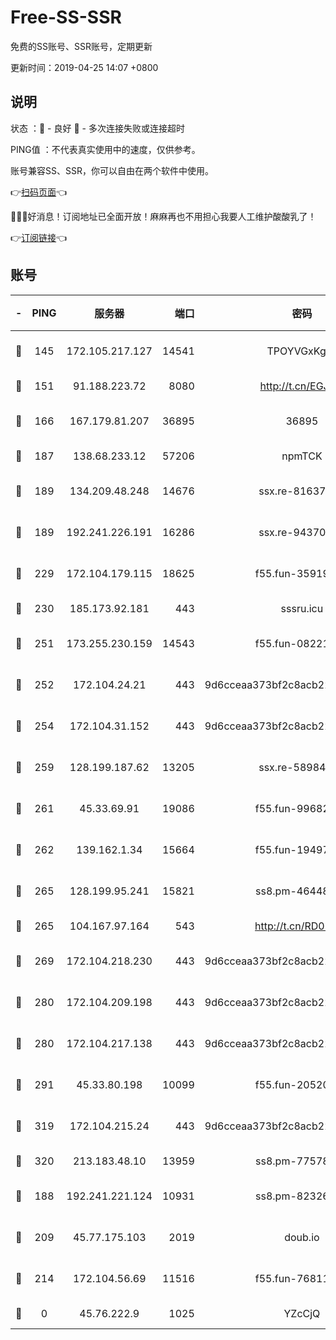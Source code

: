 # Free-SS-SSR

免费的SS账号、SSR账号，定期更新

更新时间：2019-04-25 14:07 +0800

## 说明

状态     ：🙂 - 良好 🙁 - 多次连接失败或连接超时

PING值   ：不代表真实使用中的速度，仅供参考。

账号兼容SS、SSR，你可以自由在两个软件中使用。

👉[扫码页面](https://liesauer.github.io/Free-SS-SSR/)👈

🎉🎉🎉好消息！订阅地址已全面开放！麻麻再也不用担心我要人工维护酸酸乳了！

👉[订阅链接](https://www.liesauer.net/yogurt/subscribe?ACCESS_TOKEN=DAYxR3mMaZAsaqUb)👈

## 账号

|-|PING|服务器|端口|密码|加密方式|区域|
|:----:|:----:|:-----:|-----:|:----:|:----:|:----:|
|🙂|145|172.105.217.127|14541|TPOYVGxKglpi|aes-256-cfb|JP|
|🙂|151|91.188.223.72|8080|http://t.cn/EGJIyrl|rc4-md5|RU|
|🙂|166|167.179.81.207|36895|36895|aes-256-cfb|JP|
|🙂|187|138.68.233.12|57206|npmTCK|rc4-md5|US|
|🙂|189|134.209.48.248|14676|ssx.re-81637281|aes-256-cfb|US|
|🙂|189|192.241.226.191|16286|ssx.re-94370823|aes-256-cfb|US|
|🙂|229|172.104.179.115|18625|f55.fun-35919229|aes-256-cfb|SG|
|🙂|230|185.173.92.181|443|sssru.icu|rc4-md5|RU|
|🙂|251|173.255.230.159|14543|f55.fun-08221681|aes-256-cfb|US|
|🙂|252|172.104.24.21|443|9d6cceaa373bf2c8acb22e60b6a58be6|aes-256-cfb|US|
|🙂|254|172.104.31.152|443|9d6cceaa373bf2c8acb22e60b6a58be6|aes-256-cfb|US|
|🙂|259|128.199.187.62|13205|ssx.re-58984810|aes-256-cfb|SG|
|🙂|261|45.33.69.91|19086|f55.fun-99682358|aes-256-cfb|US|
|🙂|262|139.162.1.34|15664|f55.fun-19497646|aes-256-cfb|SG|
|🙂|265|128.199.95.241|15821|ss8.pm-46448120|aes-256-cfb|SG|
|🙂|265|104.167.97.164|543|http://t.cn/RD0D7sx|rc4-md5|CA|
|🙂|269|172.104.218.230|443|9d6cceaa373bf2c8acb22e60b6a58be6|aes-256-cfb|US|
|🙂|280|172.104.209.198|443|9d6cceaa373bf2c8acb22e60b6a58be6|aes-256-cfb|US|
|🙂|280|172.104.217.138|443|9d6cceaa373bf2c8acb22e60b6a58be6|aes-256-cfb|US|
|🙂|291|45.33.80.198|10099|f55.fun-20520283|aes-256-cfb|US|
|🙂|319|172.104.215.24|443|9d6cceaa373bf2c8acb22e60b6a58be6|aes-256-cfb|US|
|🙂|320|213.183.48.10|13959|ss8.pm-77578646|rc4-md5|RU|
|🙂|188|192.241.221.124|10931|ss8.pm-82326402|aes-256-cfb|US|
|🙂|209|45.77.175.103|2019|doub.io|aes-128-ctr|SG|
|🙂|214|172.104.56.69|11516|f55.fun-76811416|aes-256-cfb|SG|
|🙁|0|45.76.222.9|1025|YZcCjQ|rc4-md5|JP|
